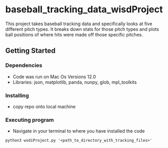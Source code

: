 # baseball_tracking_data_wisdProject

This project takes baseball tracking data and specifically looks at five different pitch types. It breaks down stats for those pitch types and plots ball positions of where hits were made off those specific pitches. 


## Getting Started

### Dependencies

* Code was run on Mac Os Versions 12.0
* Libraries: json, matplotlib, panda, nunpy, glob, mpl_toolkits 

### Installing

* copy repo onto local machine 

### Executing program

* Navigate in your terminal to where you have installed the code
```
python3 wsdiProject.py '<path_to_directory_with_tracking_files>'
```
